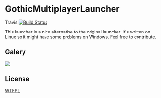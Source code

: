 # GothicMultiplayerLauncher

Travis [![Build Status](https://travis-ci.org/GothicMultiplayerAccrescere/Launcher.svg?branch=master)](https://travis-ci.org/GothicMultiplayerAccrescere/Launcher)

This launcher is a nice alternative to the original launcher. It's written on Linux so it might have some problems on Windows. Feel free to contribute.

## Galery
![](https://raw.githubusercontent.com/truepaddii/GothicMultiplayerLauncher/master/mainwindow.png)

## License
[WTFPL](https://github.com/TRUEPADDii/GothicMultiplayerLauncher/blob/master/LICENSE)
